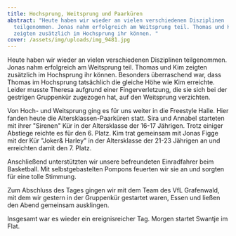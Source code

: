 ```yaml
---
title: Hochsprung, Weitsprung und Paarküren
abstract: "Heute haben wir wieder an vielen verschiedenen Disziplinen
  teilgenommen. Jonas nahm erfolgreich am Weitsprung teil. Thomas und Kim
  zeigten zusätzlich im Hochsprung ihr können. "
cover: /assets/img/uploads/img_9481.jpg
---
```

Heute haben wir wieder an vielen verschiedenen Disziplinen teilgenommen. Jonas nahm erfolgreich am Weitsprung teil. Thomas und Kim zeigten zusätzlich im Hochsprung ihr können. Besonders überraschend war, dass Thomas im Hochsprung tatsächlich die gleiche Höhe wie Kim erreichte. Leider musste Theresa aufgrund einer Fingerverletzung, die sie sich bei der gestrigen Gruppenkür zugezogen hat, auf den Weitsprung verzichten.

Von Hoch- und Weitsprung ging es für uns weiter in die Freestyle Halle. Hier fanden heute die Altersklassen-Paarküren statt. Sira und Annabel starteten mit ihrer "Sirenen" Kür in der Altersklasse der 16-17 Jährigen. Trotz einiger Abstiege reichte es für den 6. Platz. Kim trat gemeinsam mit Jonas Figge mit der Kür "Joker& Harley" in der Altersklasse der 21-23  Jährigen an und erreichten damit den 7. Platz.

Anschließend unterstützten wir unsere befreundeten Einradfahrer beim Basketball. Mit selbstgebastelten Pompons feuerten wir sie an und sorgten für eine tolle Stimmung.

Zum Abschluss des Tages gingen wir mit dem Team des VfL Grafenwald, mit dem wir gestern in der Gruppenkür gestartet waren, Essen und ließen den Abend gemeinsam ausklingen.

Insgesamt war es wieder ein ereignisreicher Tag. Morgen startet Swantje im Flat.
